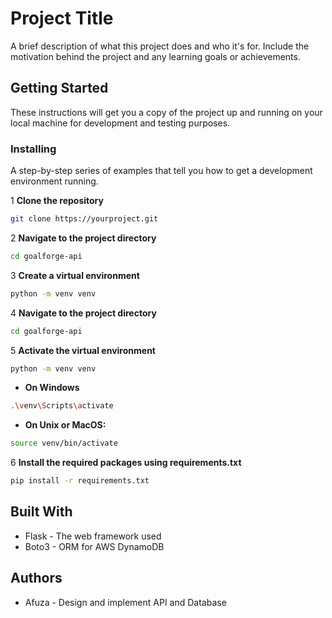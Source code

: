 # Project Title

A brief description of what this project does and who it's for. Include the motivation behind the project and any learning goals or achievements.

## Getting Started

These instructions will get you a copy of the project up and running on your local machine for development and testing purposes.

### Installing

A step-by-step series of examples that tell you how to get a development environment running.

1 **Clone the repository**

```bash
git clone https://yourproject.git
```

2 **Navigate to the project directory**

```bash
cd goalforge-api
```

3 **Create a virtual environment**

```bash
python -m venv venv
```

4 **Navigate to the project directory**

```bash
cd goalforge-api
```

5 **Activate the virtual environment**

```bash
python -m venv venv
```

- **On Windows**

```bash
.\venv\Scripts\activate
```

- **On Unix or MacOS:**

```bash
source venv/bin/activate
```

6 **Install the required packages using requirements.txt**

```bash
pip install -r requirements.txt
```

## Built With

- Flask - The web framework used
- Boto3 - ORM for AWS DynamoDB

## Authors

- Afuza - Design and implement API and Database
